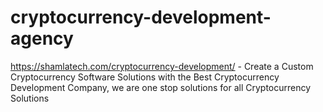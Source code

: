 # cryptocurrency-development-agency
https://shamlatech.com/cryptocurrency-development/ - Create a Custom Cryptocurrency Software Solutions with the Best Cryptocurrency Development Company, we are one stop solutions for all Cryptocurrency Solutions
